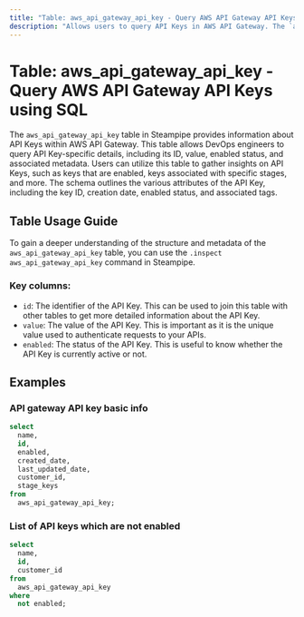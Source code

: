 ```yaml
---
title: "Table: aws_api_gateway_api_key - Query AWS API Gateway API Keys using SQL"
description: "Allows users to query API Keys in AWS API Gateway. The `aws_api_gateway_api_key` table in Steampipe provides information about API Keys within AWS API Gateway. This table allows DevOps engineers to query API Key-specific details, including its ID, value, enabled status, and associated metadata. Users can utilize this table to gather insights on API Keys, such as keys that are enabled, keys associated with specific stages, and more. The schema outlines the various attributes of the API Key, including the key ID, creation date, enabled status, and associated tags."
---
```


# Table: aws_api_gateway_api_key - Query AWS API Gateway API Keys using SQL

The `aws_api_gateway_api_key` table in Steampipe provides information about API Keys within AWS API Gateway. This table allows DevOps engineers to query API Key-specific details, including its ID, value, enabled status, and associated metadata. Users can utilize this table to gather insights on API Keys, such as keys that are enabled, keys associated with specific stages, and more. The schema outlines the various attributes of the API Key, including the key ID, creation date, enabled status, and associated tags.

## Table Usage Guide

To gain a deeper understanding of the structure and metadata of the `aws_api_gateway_api_key` table, you can use the `.inspect aws_api_gateway_api_key` command in Steampipe.

### Key columns:

- `id`: The identifier of the API Key. This can be used to join this table with other tables to get more detailed information about the API Key.
- `value`: The value of the API Key. This is important as it is the unique value used to authenticate requests to your APIs.
- `enabled`: The status of the API Key. This is useful to know whether the API Key is currently active or not.

## Examples

### API gateway API key basic info

```sql
select
  name,
  id,
  enabled,
  created_date,
  last_updated_date,
  customer_id,
  stage_keys
from
  aws_api_gateway_api_key;
```


### List of API keys which are not enabled

```sql
select
  name,
  id,
  customer_id
from
  aws_api_gateway_api_key
where
  not enabled;
```
